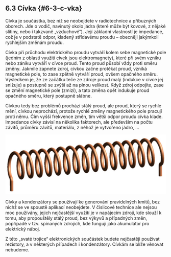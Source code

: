 ## 6.3 Cívka {#6-3-c-vka}

Cívka je součástka, bez níž se neobejdete v radiotechnice a příbuzných oborech. Jde o vodič, navinutý okolo jádra (které může být kovové, z nějaké slitiny, nebo i takzvaně „vzduchové“). Její základní vlastností je impedance, což je v podstatě odpor, kladený střídavému proudu – obecněji jakýmkoli rychlejším změnám proudu.

Cívka při průchodu elektrického proudu vytváří kolem sebe magnetické pole (jedním z oblastí využití cívek jsou elektromagnety), které při svém vzniku nebo zániku vytváří v cívce proud. Tento proud působí vždy proti směru změny. Jakmile zapnete zdroj, cívkou začne protékat proud, vzniká magnetické pole, to zase zpětně vytváří proud, ovšem opačného směru. Výsledkem je, že ze začátku teče ze zdroje proud malý (indukce v cívce jej snižuje) a postupně se zvýší až na plnou velikost. Když zdroj odpojíte, zase se změní magnetické pole (zmizí), a tato změna opět indukuje proud opačného směru, který postupně slábne.

Cívkou tedy bez problémů prochází stálý proud, ale proud, který se rychle mění, cívkou neprochází, protože rychlé změny magnetického pole pracují proti němu. Čím vyšší frekvence změn, tím větší odpor proudu cívka klade. Impedance cívky závisí na několika faktorech, ale především na počtu závitů, průměru závitů, materiálu, z něhož je vytvořeno jádro, ...

![113-1.jpeg](../images/00182.jpeg)

Cívky a kondenzátory se používají ke generování pravidelných kmitů, bez nichž se ve spoustě aplikací neobejdete. V číslicové technice ale nejsou moc používány, jejich nejčastější využití je v napájecím zdroji, kde slouží k tomu, aby propouštěly stálý proud, bez výkyvů a případných změn, popřípadě v tzv. spínaných zdrojích, kde fungují jako akumulátor pro elektrický náboj.

Z této „svaté trojice“ elektronických součástek budete nejčastěji používat rezistory, a v některých případech i kondenzátory. Cívkám se blíže věnovat nebudeme.
